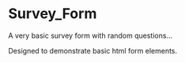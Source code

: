 # Survey_Form

A very basic survey form with random questions...

Designed to demonstrate basic html form elements.
